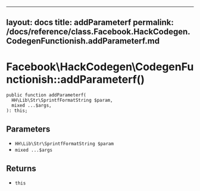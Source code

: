 
***

layout: docs
title: addParameterf
permalink: /docs/reference/class.Facebook.HackCodegen.CodegenFunctionish.addParameterf.md
---







# Facebook\\HackCodegen\\CodegenFunctionish::addParameterf()




``` Hack
public function addParameterf(
  HH\Lib\Str\SprintfFormatString $param,
  mixed ...$args,
): this;
```




## Parameters




- ` HH\Lib\Str\SprintfFormatString $param `
- ` mixed ...$args `




## Returns




+ ` this `